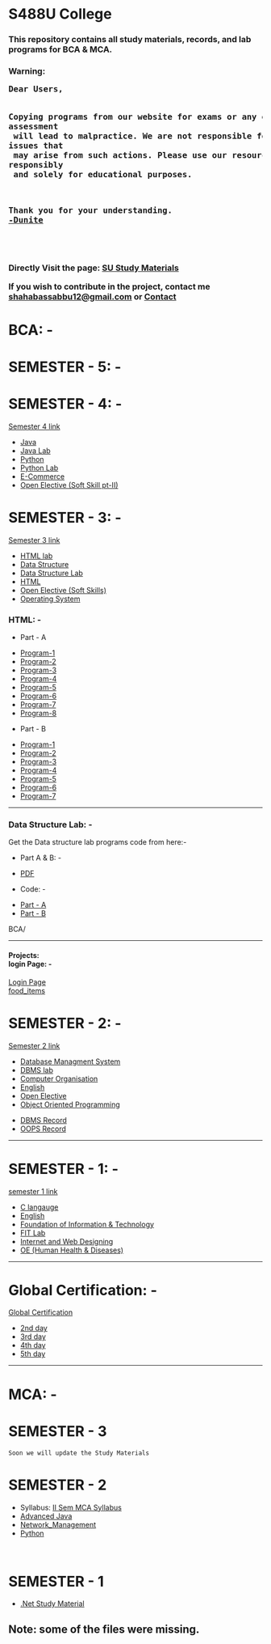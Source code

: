 <h1>S488U College</h1>

<h3>This repository contains all study materials, records, and lab programs for BCA & MCA.</h3> 

<h3>
Warning: 
<pre>
Dear Users,

 Copying programs from our website for exams or any other form of assessment<br> will lead to malpractice. We are not responsible for any issues that<br> may arise from such actions. Please use our resources responsibly<br> and solely for educational purposes.

Thank you for your understanding.
<span><a target="_blank" href="https://dunite.tech">-Dunite</a></span>
</pre>
<h3>

<br>

<p>Directly Visit the page: <a target="_blank" title="Original website" href="https://su.duploader.tech/">SU Study Materials</a></p>

If you wish to contribute in the project, contact me <a target="_blank" title="Author Male" href="mailto:shahabassabbu12@gmail.com">shahabassabbu12@gmail.com</a> or <a href="https://dunite.tech/contact/">Contact</a>

# BCA: -

# SEMESTER - 5: -

# SEMESTER - 4: -

<a href="https://github.com/S488U/college/tree/main/BCA/SEMESTER_4">Semester 4 link</a>
- [Java]()
- [Java Lab]()
- [Python]()
- [Python Lab]()
- [E-Commerce]()
- [Open Elective (Soft Skill pt-II)]()

# SEMESTER - 3: -
<a href="https://github.com/S488U/college/tree/main/BCA/SEMESTER_3">Semester 3 link</a>
<ul>
    <li><a target="_blank"  href="https://github.com/S488U/college/tree/main/BCA/SEMESTER_3/HTML_LAB">HTML lab</a></li>
    <li><a target="_blank"  href="https://github.com/S488U/college/tree/main/BCA/SEMESTER_3/DATA_STRUCTURE">Data Structure</a></li>
    <li><a target="_blank"  href="https://github.com/S488U/college/tree/main/BCA/SEMESTER_3/DATA_STRUCTURE_LAB">Data Structure Lab</a></li>
    <li><a target="_blank"  href="https://github.com/S488U/college/tree/main/BCA/SEMESTER_3/HTML">HTML</a></li>
    <li><a target="_blank"  href="https://github.com/S488U/college/tree/main/BCA/SEMESTER_3/OPEN_ELECTIVE">Open Elective (Soft Skills)</a></li>
    <li><a  target="_blank" href="https://github.com/S488U/college/tree/main/BCA/SEMESTER_3/OPERATIVE_SYSTEM">Operating System</a></li>
</ul>

### HTML: -
<ul>
    <li><p>Part - A</p></li>
    <li><a target="_blank"  href="https://s488u.github.io/college/BCA/SEMESTER_3/HTML_LAB/Part_A/Program-1/index.html">Program-1</a></li>
    <li><a target="_blank"  href="https://s488u.github.io/college/BCA/SEMESTER_3/HTML_LAB/Part_A/Program-2/frameset.html">Program-2</a></li>
    <li><a target="_blank"  href="https://s488u.github.io/college/BCA/SEMESTER_3/HTML_LAB/Part_A/Program-3/Admission_form.html">Program-3</a></li>
    <li><a  target="_blank" href="https://s488u.github.io/college/BCA/SEMESTER_3/HTML_LAB/Part_A/Program-4/index.html">Program-4</a></li>
    <li><a target="_blank"  href="https://s488u.github.io/college/BCA/SEMESTER_3/HTML_LAB/Part_A/Program-5/index.html">Program-5</a></li>
    <li><a target="_blank"  href="https://s488u.github.io/college/BCA/SEMESTER_3/HTML_LAB/Part_A/Program-6/index.html">Program-6</a></li>
    <li><a target="_blank"  href="https://s488u.github.io/college/BCA/SEMESTER_3/HTML_LAB/Part_A/Program-7/index.html">Program-7</a></li>
    <li><a target="_blank"  href="https://s488u.github.io/college/BCA/SEMESTER_3/HTML_LAB/Part_A/Program-8/index.html">Program-8</a></li>
</ul>
<ul>
    <li><p>Part - B</p></li>
    <li><a target="_blank"  href="https://s488u.github.io/college/BCA/SEMESTER_3/HTML_LAB/Part_B/Program-1/fibonacci.html">Program-1</a></li>
    <li><a target="_blank"  href="https://s488u.github.io/college/BCA/SEMESTER_3/HTML_LAB/Part_B/Program-2/square_of_the_number.html">Program-2</a></li>
    <li><a target="_blank"  href="https://s488u.github.io/college/BCA/SEMESTER_3/HTML_LAB/Part_B/Program-3/Reverse.html">Program-3</a></li>
    <li><a target="_blank"  href="https://s488u.github.io/college/BCA/SEMESTER_3/HTML_LAB/Part_B/Program-4/calculator.html">Program-4</a></li>
    <li><a target="_blank"  href="https://s488u.github.io/college/BCA/SEMESTER_3/HTML_LAB/Part_B/Program-5/Mouse_pointer.html">Program-5</a></li>
    <li><a target="_blank"  href="https://s488u.github.io/college/BCA/SEMESTER_3/HTML_LAB/Part_B/Program-6/Animate_box.html">Program-6</a></li>
    <li><a target="_blank"  href="https://s488u.github.io/college/BCA/SEMESTER_3/HTML_LAB/Part_B/Program-7/Hotel_menu.html">Program-7</a></li>
</ul>

<hr>

### Data Structure Lab: -
<p>Get the Data structure lab programs code from here:-</p>
<ul>
    <li><p>Part A & B: -</p></li>
    <li><a target="_blank"  href="https://github.com/S488U/college/tree/main/BCA/SEMESTER_3/DATA_STRUCTURE_LAB/DS%20Progarms%20Part%20A%20%26%20B.pdf">PDF</a></li>
    <li><p>Code: -</p></li>
    <li><a target="_blank"  href="https://github.com/S488U/college/tree/main/BCA/SEMESTER_3/DATA_STRUCTURE_LAB/Part-A">Part - A</a></li>
    <li><a target="_blank"  href="https://github.com/S488U/college/tree/main/BCA/SEMESTER_3/DATA_STRUCTURE_LAB/Part-B">Part - B</a></li>
</ul>BCA/

<hr>
<h4>Projects: <br> login Page: -</h4>
<a target="_blank"  href="https://s488u.github.io/college/BCA/SEMESTER_3/login/index.html">Login Page</a>
<br>
<a  target="_blank" href="https://s488u.github.io/college/BCA/SEMESTER_3/HTML_LAB/food_items/food_items.html">food_items</a>
<br>

<h1>SEMESTER - 2: -</h1>
<a target="_blank"  href="https://github.com/S488U/college/tree/main/BCA/SEMESTER_2">Semester 2 link</a>

<ul>
    <li><a target="_blank"  href="https://github.com/S488U/college/tree/main/BCA/SEMESTER_2/DBMS/Study_Material">Database Managment System</a></li>
    <li><a target="_blank"  href="https://github.com/S488U/college/tree/main/BCA/SEMESTER_2/DBMS/Lab">DBMS lab</a></li>
    <li><a target="_blank"  href="https://github.com/S488U/college/tree/main/BCA/SEMESTER_2/CO">Computer Organisation</a></li>
    <li><a target="_blank"  href="https://github.com/S488U/college/tree/main/BCA/SEMESTER_2/ENGLISH">English</a></li>
    <li><a target="_blank"  href="https://github.com/S488U/college/tree/main/BCA/SEMESTER_2/OE">Open Elective</a></li>
    <li><a target="_blank"  href="https://github.com/S488U/college/tree/main/BCA/SEMESTER_2/OOPS/Study_Material">Object Oriented Programming</a></li>
</ul>
<ul>
    <li><a target="_blank"  href="https://github.com/S488U/college/tree/main/BCA/SEMESTER_2/DBMS/DBMS_Record.pdf">DBMS Record</a></li>
    <li><a target="_blank"  href="https://github.com/S488U/college/tree/main/BCA/SEMESTER_2/OOPS/OOPS_RECORD.pdf">OOPS Record</a></li>
</ul>
<hr>

<h1>SEMESTER - 1: -</h1>
<a target="_blank"  href="https://github.com/S488U/college/tree/main/BCA/SEMESTER_1">semester 1 link</a>
<br>

<ul>
    <li><a target="_blank"  href="https://github.com/S488U/college/tree/main/BCA/SEMESTER_1/C">C langauge</a></li>
    <li><a target="_blank"  href="https://github.com/S488U/college/tree/main/BCA/SEMESTER_1/English">English</a></li>
    <li><a target="_blank"  href="https://github.com/S488U/college/tree/main/BCA/SEMESTER_1/FIT">Foundation of Information & Technology</a></li>
    <li><a target="_blank"  href="https://github.com/S488U/college/tree/main/BCA/SEMESTER_1/FIT_lab">FIT Lab</a></li>
    <li><a target="_blank"  href="https://github.com/S488U/college/tree/main/BCA/SEMESTER_1/IW">Internet and Web Designing</a></li>
    <li><a target="_blank"  href="https://github.com/S488U/college/tree/main/BCA/SEMESTER_1/OE_Human_Health_and_Diseases">OE (Human Health & Diseases)</a></li>
</ul>

<hr>

<h1>Global Certification: -</h1>
<a target="_blank"  href="https://github.com/S488U/college/tree/main/IBM">Global Certification</a>
<br>

<ul>
    <li><a target="_blank"  href="https://github.com/S488U/college/tree/main/IBM/SEMESTER_1/2nd_day">2nd day</a></li>
    <li><a target="_blank"  href="https://github.com/S488U/college/tree/main/IBM/SEMESTER_1/3rd_day">3rd day</a></li>
    <li><a target="_blank"  href="https://github.com/S488U/college/tree/main/IBM/SEMESTER_1/4th_day">4th day</a></li>
    <li><a target="_blank"  href="https://github.com/S488U/college/tree/main/IBM/SEMESTER_1/5th_day">5th day</a></li>
</ul>

<hr>

<h1>MCA: - </h1>

# SEMESTER - 3

``` Soon we will update the Study Materials ```

<h1>SEMESTER - 2</h1>
<ul>
    <li><span>Syllabus: </span><a target="_blank"  href="https://github.com/S488U/college/tree/main/MCA/SEMESTER_2/II_Sem_MCA_Syllabus.pdf">II Sem MCA Syllabus</a></li>
    <li><a target="_blank"  href="https://github.com/S488U/college/tree/main/MCA/SEMESTER_2/Advanced%20Java">Advanced Java</a></li>
    <li><a target="_blank"  href="https://github.com/S488U/college/tree/main/MCA/SEMESTER_2/Network_Management">Network_Management</a></li>
    <li><a target="_blank"  href="https://github.com/S488U/college/tree/main/MCA/SEMESTER_2/Python">Python</a></li>
</ul>

<br>

<h1>SEMESTER - 1</h1>
<ul>
    <li><a target="_blank"  href="https://github.com/S488U/college/tree/main/MCA/SEMESTER_1/Dot_Net">.Net Study Material</a></li>
</ul>

<h2>Note: some of the files were missing.</h2>
